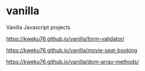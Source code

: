 # vanilla
Vanilla Javascript projects

https://kweku76.github.io/vanilla/form-validator/

https://kweku76.github.io/vanilla/movie-seat-booking

https://kweku76.github.io/vanilla/dom-array-methods/
